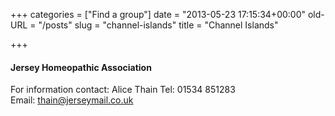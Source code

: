 +++
categories = ["Find a group"]
date = "2013-05-23 17:15:34+00:00"
old-URL = "/posts"
slug = "channel-islands"
title = "Channel Islands"

+++

#### Jersey Homeopathic Association

For information contact:
Alice Thain
Tel: 01534 851283
Email: [thain@jerseymail.co.uk](mailto:thain@jerseymail.co.uk)

